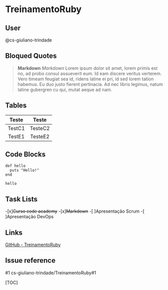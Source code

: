 TreinamentoRuby
===============

User
------
@cs-giuliano-trindade



Bloqued Quotes
---------------
> **Markdown** *Markdown*
>Lorem ipsum dolor sit amet, lorem primis est no, ad probo consul assueverit eum. Id eam discere veritus verterem. Vero timeam feugiat sea id, ridens latine ei pri, id sed lorem tation habemus. Eu duo justo fierent pertinacia. Ad nec libris legimus, natum latine gubergren cu qui, mutat aeque ad nam.


Tables
-------
|Teste | Teste|
|:------:|:------:|
|TestC1|TesteC2|
|TestE1|TesteE2 |

Code Blocks
--------------
```
def hello
  puts "Hello!"
end

hello
```

Task Lists
-------------

-[x]<del>Curso code academy</del>
-[x]<del>Markdown</del>
-[ ]Apresentação Scrum
-[ ]Apresentação DevOps

Links
------
[GitHub - TreinamentoRuby](https://github.com/cs-giuliano-trindade/TreinamentoRuby)


Issue reference
---------------
#1
cs-giuliano-trindade/TreinamentoRuby#1



[TOC]
